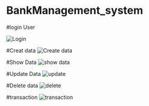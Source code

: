 # BankManagement_system

#login User

![Login](https://user-images.githubusercontent.com/93900532/166405272-e2dbf278-612a-4a1d-9142-b4c53588d6f1.png)

#Creat data
![Create data](https://user-images.githubusercontent.com/93900532/166405291-b1be2cfd-4760-45b7-9cac-ec627ffcafa2.png)

#Show Data
![show data](https://user-images.githubusercontent.com/93900532/166405312-b14cabb8-c516-45ae-8dc0-7ee638560a96.png)

#Update Data
![update](https://user-images.githubusercontent.com/93900532/166405334-a80fdbe3-5e14-4c54-a5e0-951a8b58defc.png)

#Delete data
![delete](https://user-images.githubusercontent.com/93900532/166405351-cdbeda2c-d4b8-4143-8cac-c0863428a345.png)

#transaction
![transaction](https://user-images.githubusercontent.com/93900532/166405368-34a0cc6f-ed6e-412a-b276-59514dba4b45.png)
